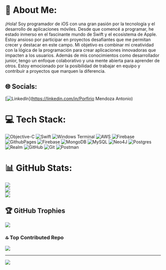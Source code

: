 # 💫 About Me:
¡Hola! Soy programador de iOS con una gran pasión por la tecnología y el desarrollo de aplicaciones móviles. Desde que comencé a programar, he estado inmerso en el fascinante mundo de Swift y el ecosistema de Apple. Estoy ansioso por participar en proyectos desafiantes que me permitan crecer y destacar en este campo. Mi objetivo es combinar mi creatividad con la lógica de la programación para crear aplicaciones innovadoras que impacten a los usuarios. Además de mis conocimientos como desarrollador junior, tengo un enfoque colaborativo y una mente abierta para aprender de otros. Estoy emocionado por la posibilidad de trabajar en equipo y contribuir a proyectos que marquen la diferencia.


## 🌐 Socials:
[![LinkedIn](https://img.shields.io/badge/LinkedIn-%230077B5.svg?logo=linkedin&logoColor=white)](https://linkedin.com/in/Porfirio Mendoza Antonio) 

# 💻 Tech Stack:
![Objective-C](https://img.shields.io/badge/OBJECTIVE--C-%233A95E3.svg?style=for-the-badge&logo=apple&logoColor=white) ![Swift](https://img.shields.io/badge/swift-F54A2A?style=for-the-badge&logo=swift&logoColor=white) ![Windows Terminal](https://img.shields.io/badge/Windows%20Terminal-%234D4D4D.svg?style=for-the-badge&logo=windows-terminal&logoColor=white) ![AWS](https://img.shields.io/badge/AWS-%23FF9900.svg?style=for-the-badge&logo=amazon-aws&logoColor=white) ![Firebase](https://img.shields.io/badge/firebase-%23039BE5.svg?style=for-the-badge&logo=firebase) ![GithubPages](https://img.shields.io/badge/github%20pages-121013?style=for-the-badge&logo=github&logoColor=white) ![Firebase](https://img.shields.io/badge/firebase-a08021?style=for-the-badge&logo=firebase&logoColor=ffcd34) ![MongoDB](https://img.shields.io/badge/MongoDB-%234ea94b.svg?style=for-the-badge&logo=mongodb&logoColor=white) ![MySQL](https://img.shields.io/badge/mysql-4479A1.svg?style=for-the-badge&logo=mysql&logoColor=white) ![Neo4J](https://img.shields.io/badge/Neo4j-008CC1?style=for-the-badge&logo=neo4j&logoColor=white) ![Postgres](https://img.shields.io/badge/postgres-%23316192.svg?style=for-the-badge&logo=postgresql&logoColor=white) ![Realm](https://img.shields.io/badge/Realm-39477F?style=for-the-badge&logo=realm&logoColor=white) ![GitHub](https://img.shields.io/badge/github-%23121011.svg?style=for-the-badge&logo=github&logoColor=white) ![Git](https://img.shields.io/badge/git-%23F05033.svg?style=for-the-badge&logo=git&logoColor=white) ![Postman](https://img.shields.io/badge/Postman-FF6C37?style=for-the-badge&logo=postman&logoColor=white)
# 📊 GitHub Stats:
![](https://github-readme-stats.vercel.app/api?username=Porfir0123&theme=dark&hide_border=false&include_all_commits=false&count_private=false)<br/>
![](https://github-readme-streak-stats.herokuapp.com/?user=Porfir0123&theme=dark&hide_border=false)<br/>
![](https://github-readme-stats.vercel.app/api/top-langs/?username=Porfir0123&theme=dark&hide_border=false&include_all_commits=false&count_private=false&layout=compact)

## 🏆 GitHub Trophies
![](https://github-profile-trophy.vercel.app/?username=Porfir0123&theme=radical&no-frame=false&no-bg=true&margin-w=4)

### 🔝 Top Contributed Repo
![](https://github-contributor-stats.vercel.app/api?username=Porfir0123&limit=5&theme=dark&combine_all_yearly_contributions=true)

---
[![](https://visitcount.itsvg.in/api?id=Porfir0123&icon=0&color=0)](https://visitcount.itsvg.in)

<!-- Proudly created with GPRM ( https://gprm.itsvg.in ) -->
